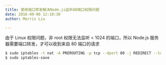 ```yaml
---
title: 使用端口转发解决Node.js监听80端口权限问题
date: 2016-09-06 12:10:30
author: Morris Liu

---
```


由于 Linux 权限问题，非 root 权限无法监听 < 1024 的端口，所以 Node.js 服务器需要端口转发，才可以收到来自 80 端口的请求

``` bash
$ sudo iptables -t nat -A PREROUTING -p tcp --dport 80 -j REDIRECT --to-port 3000
$ sudo iptables-save
```

<!-- more -->
